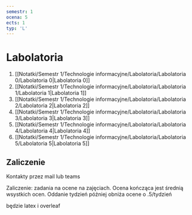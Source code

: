 ```yaml
---
semestr: 1
ocena: 5
ects: 1
typ: 'L'
---
```


# Labolatoria
1. [[Notatki/Semestr 1/Technologie informacyjne/Labolatoria/Labolatoria 0/Labolatoria 0|Labolatoria 0]]
2. [[Notatki/Semestr 1/Technologie informacyjne/Labolatoria/Labolatoria 1/Labolatoria 1|Labolatoria 1]]
3. [[Notatki/Semestr 1/Technologie informacyjne/Labolatoria/Labolatoria 2/Labolatoria 2|Labolatoria 2]]
4. [[Notatki/Semestr 1/Technologie informacyjne/Labolatoria/Labolatoria 3/Labolatoria 3|Labolatoria 3]]
5. [[Notatki/Semestr 1/Technologie informacyjne/Labolatoria/Labolatoria 4/Labolatoria 4|Labolatoria 4]]
6. [[Notatki/Semestr 1/Technologie informacyjne/Labolatoria/Labolatoria 5/Labolatoria 5|Labolatoria 5]]

## Zaliczenie
Kontakty przez mail lub teams

Zaliczenie:
zadania na ocene na zajęciach. Ocena kończąca jest średnią wsystkich ocen. Oddanie tydzień później obniża ocene o .5/tydzień

będzie latex i overleaf